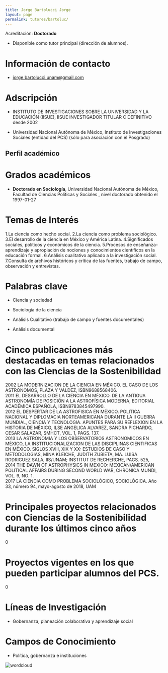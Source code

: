 ```yaml
---
title: Jorge Bartolucci Jorge
layout: page
permalink: tutores/bartoluc/
---
```


Acreditación: **Doctorado**


 - Disponible como tutor principal (dirección de alumnos).






# Información de contacto

 - <jorge.bartolucci.unam@gmail.com>





# Adscripción


 - INSTITUTO DE INVESTIGACIONES SOBRE LA UNIVERSIDAD Y LA EDUCACIÓN (IISUE), IISUE     INVESTIGADOR TITULAR C DEFINITIVO desde 2002
 

 - Universidad Nacional Autónoma de México, Instituto de Investigaciones Sociales (entidad del PCS) (sólo para asociación con el Posgrado)  





## Perfil académico


# Grados académicos


 - **Doctorado en Sociología**, Universidad Nacional Autónoma de México, Facultad de Ciencias Políticas y Sociales , nivel doctorado obtenido el 1997-01-27




# Temas de Interés

1.La ciencia como hecho social. 2.La ciencia como problema sociológico. 3.El desarrollo de la ciencia en México y América Latina.  4.Significados sociales, políticos y económicos de la ciencia. 5.Procesos de enseñanza-aprendizaje y apropiación de nociones y conocimientos científicos en la educación formal. 6.Análisis cualitativo aplicado a la investigación social. 7.Consulta de archivos históricos y crítica de las fuentes, trabajo de campo, observación y entrevistas.



# Palabras clave


 - Ciencia y sociedad

 - Sociología de la ciencia

 - Análisis Cualitativo (trabajo de campo y fuentes documentales)

 - Análisis documental




# Cinco publicaciones más destacadas en temas relacionados con las Ciencias de la Sostenibilidad

2002	LA MODERNIZACION DE LA CIENCIA EN  MÉXICO. EL CASO DE LOS  ASTRONOMOS, PLAZA Y VALDEZ, ISBN9688568406.<br />2011 	EL DESARROLLO DE LA CIENCIA EN MÉXICO. DE LA ANTIGUA ASTRONOMÍA DE POSICIÓN A LA ASTROFÍSICA MODERNA, EDITORIAL ACADÉMICA ESPAÑOLA, ISBN978­3­8454­9799­0.<br />2012 	EL DESPERTAR  DE  LA ASTROFISICA EN MÉXICO. POLITICA  NACIONAL Y DIPLOMACIA NORTEAMERICANA DURANTE LA II GUERRA MUNDIAL, CIENCIA Y TECNOLOGIA. APUNTES PARA SU REFLEXION EN LA HISTORIA  DE MÉXICO, ILSE ANGELICA ALVAREZ, SANDRA PICHARDO, CESAR SALAZAR, SMHCT, VOL. 1, PAGS. 137.<br />2013        LA ASTRONOMIA Y LOS OBSERVATORIOS ASTRONOMICOS EN MÉXICO, LA INSTITUCIONALIZACION DE LAS DISCIPLINAS CIENTIFICAS EN MÉXICO. SIGLOS XVIII, XIX Y XX: ESTUDIOS DE CASO Y METODOLOGIAS, MINA KLEICHE, JUDITH ZUBIETA, MA. LUISA RODRIGUEZ SALA, IIS/UNAM; INSTITUT DE RECHERCHE, PAGS. 525,<br />2014        THE DAWN OF ASTROPHYSICS IN MEXICO: MEXICAN/AMERICAN POLITICAL AFFAIRS DURING SECOND WORLD WAR, CHRONICA MUNDI,  VOL. 9, NO. 1.<br />2017         LA CIENCIA COMO PROBLEMA SOCIOLÓGICO, SOCIOLÓGICA. Año 33, número 94, mayo-agosto de 2018, UAM




# Principales proyectos relacionados con Ciencias de la Sostenibilidad durante los últimos cinco años

0




# Proyectos vigentes en los que pueden participar alumnos del PCS.

0




# Líneas de Investigación


 - Gobernanza, planeación colaborativa y aprendizaje social





# Campos de Conocimiento

 - Política, gobernanza e instituciones



![wordcloud](https://sostenibilidad.posgrado.unam.mx/media/perfil-academico/165/wordcloud.png)
